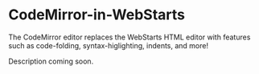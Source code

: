 # CodeMirror-in-WebStarts
The CodeMirror editor replaces the WebStarts HTML editor with features such as code-folding, syntax-higlighting, indents, and more!

Description coming soon.
